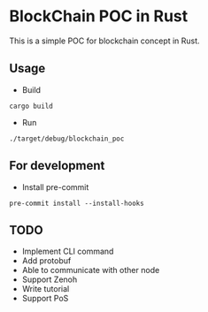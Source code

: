 # BlockChain POC in Rust

This is a simple POC for blockchain concept in Rust.

## Usage

* Build

```shell
cargo build
```

* Run

```shell
./target/debug/blockchain_poc
```

## For development

* Install pre-commit

```shell
pre-commit install --install-hooks
```

## TODO

* Implement CLI command
* Add protobuf
* Able to communicate with other node
* Support Zenoh
* Write tutorial
* Support PoS
